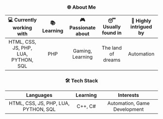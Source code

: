 <div align="center">

### 🌐 About Me

| 💻 Currently working with | 📚 Learning | 🎮 Passionate about | 😴 Usually found in | 🚀 Highly intrigued by |
| :---: | :---: | :---: | :---: | :---: |
| HTML, CSS, JS, PHP, LUA, PYTHON, SQL | PHP | Gaming, Learning | The land of dreams | Automation |

### 🛠️ Tech Stack

| **Languages** | **Learning** | **Interests** |
| :---: | :---: | :---: |
| HTML, CSS, JS, PHP, LUA, PYTHON, SQL | C++, C# | Automation, Game Development |
</div>
